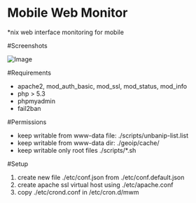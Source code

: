 Mobile Web Monitor
============
*nix web interface monitoring for mobile

#Screenshots

![Image](https://raw2.github.com/stefanocudini/mWm/master/screeshots/mwm1.png)


#Requirements

* apache2, mod_auth_basic, mod_ssl, mod_status, mod_info
* php > 5.3
* phpmyadmin
* fail2ban


#Permissions

* keep writable from www-data file: ./scripts/unbanip-list.list
* keep writable from www-data dir: ./geoip/cache/
* keep writable only root files ./scripts/*.sh


#Setup

1. create new file ./etc/conf.json from ./etc/conf.default.json
2. create apache ssl virtual host using ./etc/apache.conf
3. copy ./etc/crond.conf in /etc/cron.d/mwm
